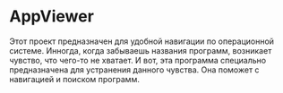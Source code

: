# AppViewer

Этот проект предназначен для удобной навигации по операционной системе.
Инногда, когда забываешь названия программ, возникает чувство, что чего-то не хватает.
И вот, эта программа специально предназначена для устранения данного чувства.
Она поможет с навигацией и поиском программ.
